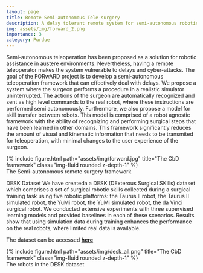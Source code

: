 ```yaml
---
layout: page
title: Remote Semi-autonomous Tele-surgery
description: A delay tolerant remote system for semi-autonomous robotic surgery
img: assets/img/forward_2.png
importance: 3
category: Purdue
---
```


Semi-autonomous teleoperation has been proposed as a solution for robotic assistance in austere environments. Nevertheless, having a remote teleoperator makes the system vulnerable to delays and cyber-attacks. The goal of the FORwARD project is to develop a semi-autonomous teleoperation framework that can effectively deal with delays. We propose a system where the surgeon performs a procedure in a realistic simulator uninterrupted. The actions of the surgeon are automatically recognized and sent as high level commands to the real robot, where these instructions are performed semi autonomously. Furthermore, we also propose a model for skill transfer between robots. This model is comprised of a robot agnostic framework with the ability of recognizing and performing surgical steps that have been learned in other domains. This framework significantly reduces the amount of visual and kinematic information that needs to be transmited for teleoperation, with minimal changes to the user experience of the surgeon.


<div class="row justify-content-center">
    <div class="col-sm-6 mt-3 mt-md-0">
        {% include figure.html path="assets/img/forward.jpg" title="The CbD framework" class="img-fluid rounded z-depth-1" %}
    </div>
</div>
<div class="caption">
    The Semi-autonomous remote surgery framework
</div>

DESK Dataset
We have createda a DESK (DExterous Surgical SKills) dataset which comprises a set of surgical robotic skills collected during a surgical training task using five robotic platforms: the Taurus II robot, the Taurus II simulated robot, the YuMi robot, the YuMi simulated robot, the da Vinci surgical robot. We conducted extensive experiments with three supervised learning models and provided baselines in each of these scenarios. Results show that using simulation data during training enhances the performance on the real robots, where limited real data is available.

The dataset can be accessed <a href="https://purdue0-my.sharepoint.com/personal/gonza337_purdue_edu/_layouts/15/onedrive.aspx?id=%2Fpersonal%2Fgonza337%5Fpurdue%5Fedu%2FDocuments%2FForward%2FData%20Collection&ga=1"><b>here</b></a>

<div class="row justify-content-center">
    <div class="col-sm-12 mt-3 mt-md-0">
        {% include figure.html path="assets/img/desk_all.png" title="The CbD framework" class="img-fluid rounded z-depth-1" %}
    </div>
</div>
<div class="caption">
    The robots in the DESK dataset
</div>